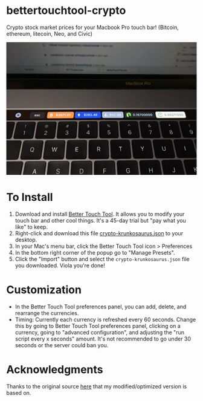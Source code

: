 # bettertouchtool-crypto
Crypto stock market prices for your Macbook Pro touch bar! (Bitcoin, ethereum, litecoin, Neo, and Civic)

![Screenshot](example.jpg)

# To Install

1. Download and install [Better Touch Tool](https://www.boastr.net/downloads/). It allows you to modify your touch bar and other cool things. It's a 45-day trial but "pay what you like" to keep.
2. Right-click and download this file [crypto-krunkosaurus.json](https://raw.githubusercontent.com/krunkosaurus/bettertouchtool-crypto/master/crypto-krunkosaurus.json) to your desktop.
3. In your Mac's menu bar, click the Better Touch Tool icon > Preferences
4. In the bottom right corner of the popup go to "Manage Presets". 
5. Click the "Import" button and select the `crypto-krunkosaurus.json` file you downloaded. Viola you're done!

# Customization

- In the Better Touch Tool preferences panel, you can add, delete, and rearrange the currencies.
- Timing: Currently each currency is refreshed every 60 seconds. Change this by going to Better Touch Tool preferences panel, clicking on a currency, going to "advanced configuration", and adjusting the "run script every x seconds" amount. It's not recommended to go under 30 seconds or the server could ban you.

# Acknowledgments

Thanks to the original source [here](https://steemit.com/neo/@awesomemo/get-the-latest-price-of-neo-on-your-macbook-touchbar) that my modified/optimized version is based on.
